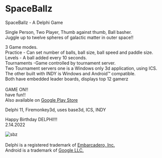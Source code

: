 # SpaceBallz
SpaceBallz - A Delphi Game

Single Person, Two Player, Thumb against thumb, Ball basher.<br>
Juggle up to twelve spheres of galactic matter in outer space!!

3 Game modes.<br>
Practice - Can set number of balls, ball size, ball speed and paddle size.<br>
Levels - A ball added every 10 seconds.<br>
Tournaments -Game controlled by tournament server.<br>
Two Tournament servers one is a Windows only 3d application, using ICS.<br>
The other built with INDY is Windows and Android&trade; compatible.<br>
Both have embedded leader boards, displays top 12 gamerz<br>
<br>
GAME ON!!<br>
have fun!!<br>
Also available on <a href="https://play.google.com/store/apps/details?id=us.qubits.SpaceBallz" rel="nofollow">Google Play Store</a>
<br>


Delphi 11, Firemonkey3d, uses base3d, ICS, INDY<br>

Happy Birthday DELPHI!!!<br>
2.14.2022<br>

![sbz](https://user-images.githubusercontent.com/97798670/156291199-afe3c627-4ca1-4b77-bc72-72e6ce23ad6d.jpg)
<br><br>
Delphi is a registered trademark of <a href="https://www.embarcadero.com/products/delphi" rel="nofollow">Embarcadero, Inc.</a>
<br>
Android is a trademark of <a href="https://www.google.com" rel="nofollow">Google LLC.</a>
